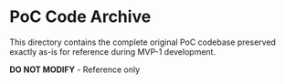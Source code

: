 # PoC Code Archive

This directory contains the complete original PoC codebase preserved exactly as-is for reference during MVP-1 development.

**DO NOT MODIFY** - Reference only
